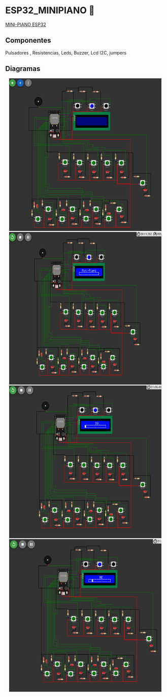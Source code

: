# ESP32_MINIPIANO 🎹
[MINI-PIANO ESP32](https://wokwi.com/projects/367655907065697281)

## Componentes
Pulsadores , Resistencias, Leds, Buzzer, Lcd I2C, jumpers


## Diagramas
<p align="center">
<img src="DIAGRAMAS/Portapapeles01.jpg" width="480" height="480" alt="Diagrama 01">
<img src="DIAGRAMAS/Portapapeles02.jpg" width="480" height="480" alt="Diagrama 02">
<img src="DIAGRAMAS/Portapapeles03.jpg" width="480" height="480" alt="Diagrama 03">
<img src="DIAGRAMAS/Portapapeles04.jpg" width="480" height="480" alt="Diagrama 04">
</p>
